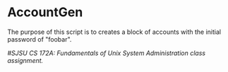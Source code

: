 AccountGen 
==========


The purpose of this script is to creates a block of accounts with the initial password of "foobar".


*#SJSU CS 172A: Fundamentals of Unix System Administration class assignment.*
